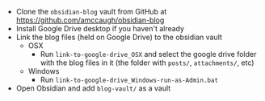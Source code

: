 - Clone the `obsidian-blog` vault from GitHub at https://github.com/amccaugh/obsidian-blog
- Install Google Drive desktop if you haven't already
- Link the blog files (held on Google Drive) to the obsidian vault
	- OSX
		- Run `link-to-google-drive_OSX` and select the google drive folder with the blog files in it (the folder with `posts/`, `attachments/`, etc)
	- Windows
		- Run `link-to-google-drive_Windows-run-as-Admin.bat`
- Open Obsidian and add `blog-vault/` as a vault